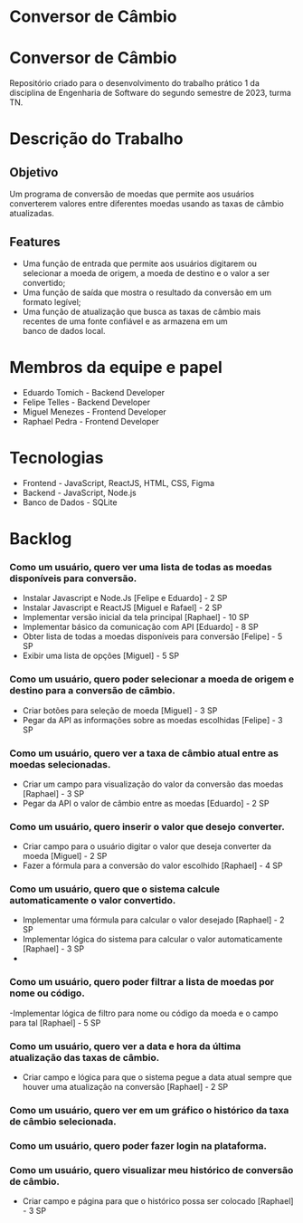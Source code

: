 # Conversor de Câmbio
# Conversor de Câmbio
Repositório criado para o desenvolvimento do trabalho prático 1 da disciplina de Engenharia de Software do segundo semestre de 2023, turma TN. 

# Descrição do Trabalho
## Objetivo
Um programa de conversão de moedas que permite aos usuários converterem valores entre diferentes moedas usando as taxas de câmbio atualizadas. 

## Features
- Uma função de entrada que permite aos usuários digitarem ou selecionar a moeda de origem, a moeda de destino e o valor a ser convertido;
- Uma função de saída que mostra o resultado da conversão em um formato legível;
- Uma função de atualização que busca as taxas de câmbio mais recentes de uma fonte confiável e as armazena em um banco de dados local.

# Membros da equipe e papel
- Eduardo Tomich - Backend Developer
- Felipe Telles - Backend Developer
- Miguel Menezes - Frontend Developer
- Raphael Pedra - Frontend Developer

# Tecnologias
- Frontend - JavaScript, ReactJS, HTML, CSS, Figma
- Backend - JavaScript, Node.js
- Banco de Dados - SQLite

# Backlog
### Como um usuário, quero ver uma lista de todas as moedas disponíveis para conversão.
- Instalar Javascript e Node.Js [Felipe e Eduardo] - 2 SP
- Instalar Javascript e ReactJS [Miguel e Rafael] - 2 SP
- Implementar versão inicial da tela principal [Raphael] - 10 SP
- Implementar básico da comunicação com API [Eduardo] - 8 SP
- Obter lista de todas a moedas disponíveis para conversão [Felipe] - 5 SP
- Exibir uma lista de opções [Miguel] - 5 SP
### Como um usuário, quero poder selecionar a moeda de origem e destino para a conversão de câmbio.
- Criar botões para seleção de moeda [Miguel] - 3 SP
- Pegar da API as informações sobre as moedas escolhidas [Felipe] - 3 SP
### Como um usuário, quero ver a taxa de câmbio atual entre as moedas selecionadas.
- Criar um campo para visualização do valor da conversão das moedas [Raphael] - 3 SP
- Pegar da API o valor de câmbio entre as moedas [Eduardo] - 2 SP
### Como um usuário, quero inserir o valor que desejo converter.
- Criar campo para o usuário digitar o valor que deseja converter da moeda [Miguel] - 2 SP
- Fazer a fórmula para a conversão do valor escolhido [Raphael] - 4 SP

### Como um usuário, quero que o sistema calcule automaticamente o valor convertido.
- Implementar uma fórmula para calcular o valor desejado [Raphael] - 2 SP
- Implementar lógica do sistema para calcular o valor automaticamente [Raphael] - 3 SP
- 
### Como um usuário, quero poder filtrar a lista de moedas por nome ou código.
-Implementar lógica de filtro para nome ou código da moeda e o campo para tal [Raphael] - 5 SP

### Como um usuário, quero ver a data e hora da última atualização das taxas de câmbio.
- Criar campo e lógica para que o sistema pegue a data atual sempre que houver uma atualização na conversão [Raphael] - 2 SP

### Como um usuário, quero ver em um gráfico o histórico da taxa de câmbio selecionada.
### Como um usuário, quero poder fazer login na plataforma.
### Como um usuário, quero visualizar meu histórico de conversão de câmbio.
- Criar campo e página para que o histórico possa ser colocado [Raphael] - 3 SP
